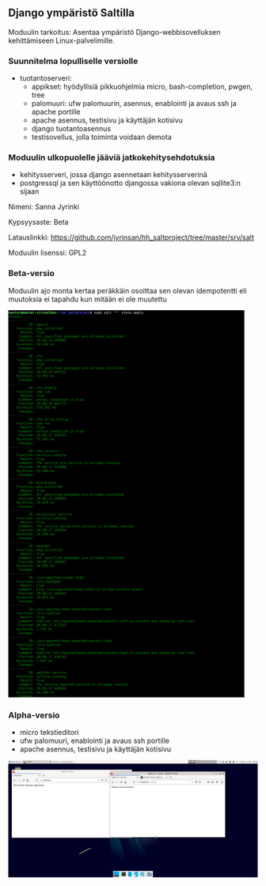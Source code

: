 ## Django ympäristö Saltilla
Moduulin tarkoitus: Asentaa ympäristö Django-webbisovelluksen kehittämiseen Linux-palvelimille. 

### Suunnitelma lopulliselle versiolle
- tuotantoserveri:
  - appikset: hyödyllisiä pikkuohjelmia micro, bash-completion, pwgen, tree
  - palomuuri: ufw palomuurin, asennus, enablointi ja avaus ssh ja apache portille
  - apache asennus, testisivu ja käyttäjän kotisivu
  - django tuotantoasennus
  - testisovellus, jolla toiminta voidaan demota

### Moduulin ulkopuolelle jääviä jatkokehitysehdotuksia
- kehitysserveri, jossa django asennetaan kehitysserverinä
- postgressql ja sen käyttöönotto djangossa vakiona olevan sqllite3:n sijaan

Nimeni: Sanna Jyrinki

Kypsyysaste: Beta

Latauslinkki: https://github.com/jyrinsan/hh_saltproject/tree/master/srv/salt

Moduulin lisenssi: GPL2

### Beta-versio

Moduulin ajo monta kertaa peräkkäin osoittaa sen olevan idempotentti eli muutoksia ei tapahdu kun mitään ei ole muutettu

![Image](images/beta.PNG)

### Alpha-versio
- micro tekstieditori
- ufw palomuuri, enablointi ja avaus ssh portille
- apache asennus, testisivu ja käyttäjän kotisivu

![Image](images/alpha.PNG)
